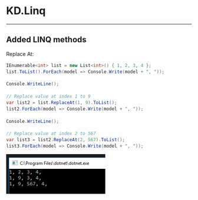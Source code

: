# KD.Linq
---

Added LINQ methods
--


Replace At:
```csharp
IEnumerable<int> list = new List<int>() { 1, 2, 3, 4 };
list.ToList().ForEach(model => Console.Write(model + ", "));

Console.WriteLine();

// Replace value at index 1 to 9
var list2 = list.ReplaceAt(1, 9).ToList();
list2.ForEach(model => Console.Write(model + ", "));

Console.WriteLine();

// Replace value at index 2 to 567
var list3 = list2.ReplaceAt(2, 567).ToList();
list3.ForEach(model => Console.Write(model + ", "));
```
![](https://raw.githubusercontent.com/Sejoslaw/KD.Linq/master/img/ReplaceAt.PNG)

